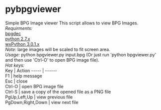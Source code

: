 pybpgviewer
===========

Simple BPG Image viewer
This script allows to view BPG Images.  
_Requirments:_  
[bpgdec](http://bellard.org/bpg/)  
[python 2.7.x](https://www.python.org/)  
[wxPython 3.0.1.x](http://www.wxpython.org/)  
_Note:_ large images will be scaled to fit screen area.  
_Usage:_ python bpgviewer.py input.bpg (Or just run 'python bpgviewer.py' and then use 'Ctrl-O' to open BPG image file).  
_Hot keys:_  
Key  | Action
----- | ------  
F1 | help message  
Esc | close  
Ctrl-O | open BPG image file  
Ctrl-S | save a copy of the opened file as a PNG file  
PgUp,Left,Up | view previous file  
PgDown,Right,Down | view next file  
